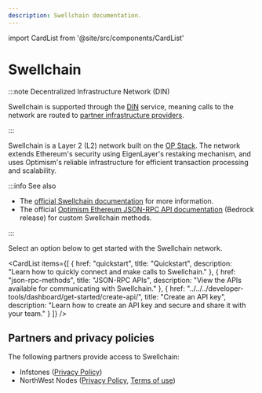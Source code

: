 ```yaml
---
description: Swellchain documentation.
---
```


import CardList from '@site/src/components/CardList'

# Swellchain

:::note Decentralized Infrastructure Network (DIN)

Swellchain is supported through the [DIN](https://www.infura.io/solutions/decentralized-infrastructure-service) service,
meaning calls to the network are routed to [partner infrastructure providers](#partners-and-privacy-policies).

:::

Swellchain is a Layer 2 (L2) network built on the [OP Stack](https://docs.optimism.io/stack/getting-started#the-op-stack-today).
The network extends Ethereum's security using EigenLayer's restaking mechanism, and uses Optimism's reliable
infrastructure for efficient transaction processing and scalability.

:::info See also

- The [official Swellchain documentation](https://build.swellnetwork.io/) for more information.
- The official
[Optimism Ethereum JSON-RPC API documentation](https://docs.optimism.io/builders/node-operators/json-rpc)
(Bedrock release) for custom Swellchain methods.

:::

Select an option below to get started with the Swellchain network.

<CardList
  items={[
    {
      href: "quickstart",
      title: "Quickstart",
      description: "Learn how to quickly connect and make calls to Swellchain."
    },
    {
      href: "json-rpc-methods",
      title: "JSON-RPC APIs",
      description: "View the APIs available for communicating with Swellchain."
    },
    {
      href: "../../../developer-tools/dashboard/get-started/create-api/",
      title: "Create an API key",
      description: "Learn how to create an API key and secure and share it with your team."
    }
  ]}
/>

## Partners and privacy policies

The following partners provide access to Swellchain:
- Infstones ([Privacy Policy](https://infstones.com/terms/privacy-notice))
- NorthWest Nodes ([Privacy Policy](https://northwestnodes.com/terms-of-use/), [Terms of use](https://northwestnodes.com/terms-of-use/))